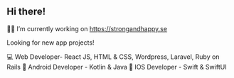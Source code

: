 ## Hi there!

🧑‍💻 I’m currently working on https://strongandhappy.se

Looking for new app projects!

💻 Web Developer- React JS, HTML & CSS, Wordpress, Laravel, Ruby on Rails
📱 Android Developer - Kotlin & Java
📱 IOS Developer - Swift & SwiftUI 
